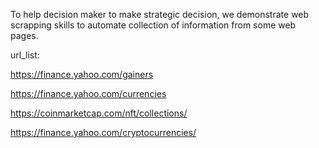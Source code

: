 To help decision maker to make strategic decision, we demonstrate web scrapping skills to automate collection of information from some web pages.

url_list:

https://finance.yahoo.com/gainers

https://finance.yahoo.com/currencies

https://coinmarketcap.com/nft/collections/

https://finance.yahoo.com/cryptocurrencies/

